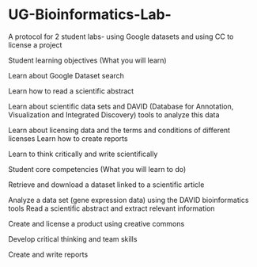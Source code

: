 # UG-Bioinformatics-Lab-
A protocol for 2 student labs- using Google datasets and using CC to license a project

Student learning objectives (What you will learn)

Learn about Google Dataset search

Learn how to read a scientific abstract

Learn about scientific data sets and DAVID (Database for Annotation, Visualization and Integrated Discovery) tools to analyze this data

Learn about licensing data and the terms and conditions of different licenses Learn how to create reports

Learn to think critically and write scientifically

Student core competencies (What you will learn to do)

Retrieve and download a dataset linked to a scientific article

Analyze a data set (gene expression data) using the DAVID bioinformatics tools Read a scientific abstract and extract relevant information

Create and license a product using creative commons

Develop critical thinking and team skills

Create and write reports
